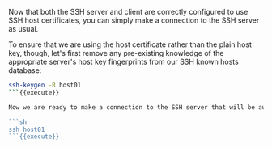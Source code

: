 Now that both the SSH server and client are correctly configured to use SSH host certificates, you can simply make a connection to the SSH server as usual.

To ensure that we are using the host certificate rather than the plain host key, though, let's first remove any pre-existing knowledge of the appropriate server's host key fingerprints from our SSH known hosts database:

```sh
ssh-keygen -R host01
```{{execute}}

Now we are ready to make a connection to the SSH server that will be authenticated with the server's host certificate:

```sh
ssh host01
```{{execute}}
